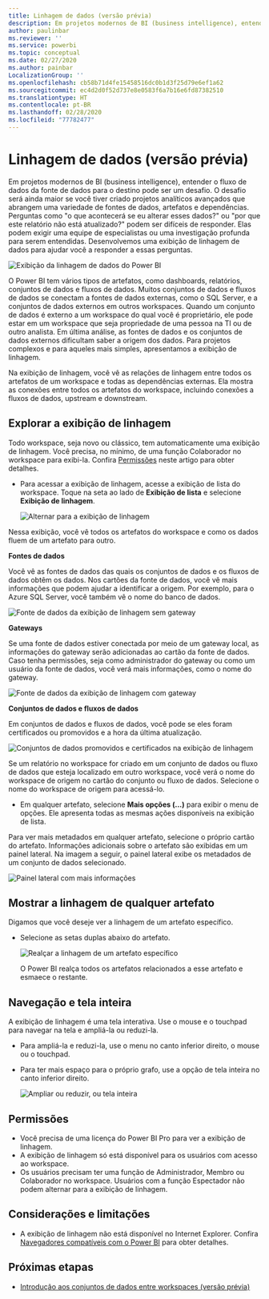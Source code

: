 ```yaml
---
title: Linhagem de dados (versão prévia)
description: Em projetos modernos de BI (business intelligence), entender o fluxo de dados da fonte de dados para o destino é um desafio crucial para muitos clientes.
author: paulinbar
ms.reviewer: ''
ms.service: powerbi
ms.topic: conceptual
ms.date: 02/27/2020
ms.author: painbar
LocalizationGroup: ''
ms.openlocfilehash: cb58b71d4fe15458516dc0b1d3f25d79e6ef1a62
ms.sourcegitcommit: ec4d2d0f52d737e8e0583f6a7b16e6fd87382510
ms.translationtype: HT
ms.contentlocale: pt-BR
ms.lasthandoff: 02/28/2020
ms.locfileid: "77782477"
---
```

# <a name="data-lineage-preview"></a>Linhagem de dados (versão prévia)
Em projetos modernos de BI (business intelligence), entender o fluxo de dados da fonte de dados para o destino pode ser um desafio. O desafio será ainda maior se você tiver criado projetos analíticos avançados que abrangem uma variedade de fontes de dados, artefatos e dependências. Perguntas como "o que acontecerá se eu alterar esses dados?" ou "por que este relatório não está atualizado?" podem ser difíceis de responder. Elas podem exigir uma equipe de especialistas ou uma investigação profunda para serem entendidas. Desenvolvemos uma exibição de linhagem de dados para ajudar você a responder a essas perguntas.

![Exibição da linhagem de dados do Power BI](media/service-data-lineage/service-data-lineage-view.png)
 
O Power BI tem vários tipos de artefatos, como dashboards, relatórios, conjuntos de dados e fluxos de dados. Muitos conjuntos de dados e fluxos de dados se conectam a fontes de dados externas, como o SQL Server, e a conjuntos de dados externos em outros workspaces. Quando um conjunto de dados é externo a um workspace do qual você é proprietário, ele pode estar em um workspace que seja propriedade de uma pessoa na TI ou de outro analista. Em última análise, as fontes de dados e os conjuntos de dados externos dificultam saber a origem dos dados. Para projetos complexos e para aqueles mais simples, apresentamos a exibição de linhagem.

Na exibição de linhagem, você vê as relações de linhagem entre todos os artefatos de um workspace e todas as dependências externas. Ela mostra as conexões entre todos os artefatos do workspace, incluindo conexões a fluxos de dados, upstream e downstream.

## <a name="explore-lineage-view"></a>Explorar a exibição de linhagem

Todo workspace, seja novo ou clássico, tem automaticamente uma exibição de linhagem. Você precisa, no mínimo, de uma função Colaborador no workspace para exibi-la. Confira [Permissões](#permissions) neste artigo para obter detalhes.

* Para acessar a exibição de linhagem, acesse a exibição de lista do workspace. Toque na seta ao lado de **Exibição de lista** e selecione **Exibição de linhagem**.

   ![Alternar para a exibição de linhagem](media/service-data-lineage/service-data-lineage-view-select.png)

Nessa exibição, você vê todos os artefatos do workspace e como os dados fluem de um artefato para outro.

**Fontes de dados**

Você vê as fontes de dados das quais os conjuntos de dados e os fluxos de dados obtêm os dados. Nos cartões da fonte de dados, você vê mais informações que podem ajudar a identificar a origem. Por exemplo, para o Azure SQL Server, você também vê o nome do banco de dados.

![Fonte de dados da exibição de linhagem sem gateway](media/service-data-lineage/service-data-lineage-data-source-card.png)
 
**Gateways**

Se uma fonte de dados estiver conectada por meio de um gateway local, as informações do gateway serão adicionadas ao cartão da fonte de dados. Caso tenha permissões, seja como administrador do gateway ou como um usuário da fonte de dados, você verá mais informações, como o nome do gateway.

![Fonte de dados da exibição de linhagem com gateway](media/service-data-lineage/service-data-lineage-data-gateway-card.png)

**Conjuntos de dados e fluxos de dados**
 
Em conjuntos de dados e fluxos de dados, você pode se eles foram certificados ou promovidos e a hora da última atualização.

![Conjuntos de dados promovidos e certificados na exibição de linhagem](media/service-data-lineage/service-data-lineage-promoted-certified.png)
 
Se um relatório no workspace for criado em um conjunto de dados ou fluxo de dados que esteja localizado em outro workspace, você verá o nome do workspace de origem no cartão do conjunto ou fluxo de dados. Selecione o nome do workspace de origem para acessá-lo.

* Em qualquer artefato, selecione **Mais opções (...)** para exibir o menu de opções. Ele apresenta todas as mesmas ações disponíveis na exibição de lista.

Para ver mais metadados em qualquer artefato, selecione o próprio cartão do artefato. Informações adicionais sobre o artefato são exibidas em um painel lateral. Na imagem a seguir, o painel lateral exibe os metadados de um conjunto de dados selecionado.

![Painel lateral com mais informações](media/service-data-lineage/service-data-lineage-side-pane.png)
 
## <a name="show-lineage-for-any-artifact"></a>Mostrar a linhagem de qualquer artefato 

Digamos que você deseje ver a linhagem de um artefato específico.

* Selecione as setas duplas abaixo do artefato.

   ![Realçar a linhagem de um artefato específico](media/service-data-lineage/service-data-lineage-specific-artifact.png)

   O Power BI realça todos os artefatos relacionados a esse artefato e esmaece o restante. 

## <a name="navigation-and-full-screen"></a>Navegação e tela inteira 

A exibição de linhagem é uma tela interativa. Use o mouse e o touchpad para navegar na tela e ampliá-la ou reduzi-la.

* Para ampliá-la e reduzi-la, use o menu no canto inferior direito, o mouse ou o touchpad.
* Para ter mais espaço para o próprio grafo, use a opção de tela inteira no canto inferior direito. 

    ![Ampliar ou reduzir, ou tela inteira](media/service-data-lineage/service-data-lineage-zoom.png)

## <a name="permissions"></a>Permissões

* Você precisa de uma licença do Power BI Pro para ver a exibição de linhagem.
* A exibição de linhagem só está disponível para os usuários com acesso ao workspace.
* Os usuários precisam ter uma função de Administrador, Membro ou Colaborador no workspace. Usuários com a função Espectador não podem alternar para a exibição de linhagem.


## <a name="considerations-and-limitations"></a>Considerações e limitações

- A exibição de linhagem não está disponível no Internet Explorer. Confira [Navegadores compatíveis com o Power BI](../power-bi-browsers.md) para obter detalhes.

## <a name="next-steps"></a>Próximas etapas

* [Introdução aos conjuntos de dados entre workspaces (versão prévia)](../service-datasets-across-workspaces.md)
